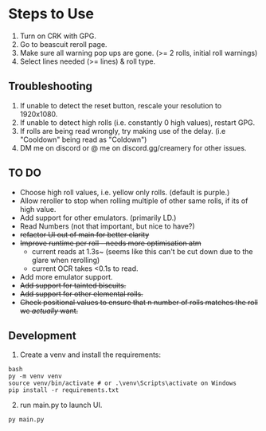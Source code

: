 # Steps to Use
1) Turn on CRK with GPG.
2) Go to beascuit reroll page. 
3) Make sure all warning pop ups are gone. (>= 2 rolls, initial roll warnings)
4) Select lines needed (>= lines) & roll type. 

## Troubleshooting
1) If unable to detect the reset button, rescale your resolution to 1920x1080.
2) If unable to detect high rolls (i.e. constantly 0 high values), restart GPG.
3) If rolls are being read wrongly, try making use of the delay. (i.e "Cooldown" being read as "Coldown")
4) DM me on discord or @ me on discord.gg/creamery for other issues.

## TO DO
* Choose high roll values, i.e. yellow only rolls. (default is purple.)
* Allow reroller to stop when rolling multiple of other same rolls, if its of high value.
* Add support for other emulators. (primarily LD.)
* Read Numbers (not that important, but nice to have?)
* ~~refactor UI out of main for better clarity~~
* ~~Improve runtime per roll - needs more optimisation atm~~
    * current reads at 1.3s~ (seems like this can't be cut down due to the glare when rerolling)
    * current OCR takes <0.1s to read.
* Add more emulator support. 
* ~~Add support for tainted biscuits.~~
* ~~Add support for other elemental rolls.~~
* ~~Check positional values to ensure that n number of rolls matches the roll we _actually_ want.~~ 

## Development

1. Create a venv and install the requirements:
```
bash
py -m venv venv
source venv/bin/activate # or .\venv\Scripts\activate on Windows
pip install -r requirements.txt
```

2. run main.py to launch UI.
```
py main.py
```